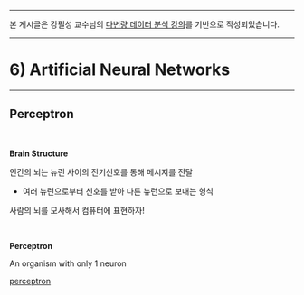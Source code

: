 
---

본 게시글은 강필성 교수님의 [다변량 데이터 분석 강의](https://www.youtube.com/watch?v=o9uEVxzFeR0&list=PLetSlH8YjIfWKLpMp-r6enJvnk6L93wz2&index=1)를 기반으로 작성되었습니다.

---

# 6) Artificial Neural Networks
---

## Perceptron

<br/>

**Brain Structure**

인간의 뇌는 뉴런 사이의 전기신호를 통해 메시지를 전달

* 여러 뉴런으로부터 신호를 받아 다른 뉴런으로 보내는 형식

사람의 뇌를 모사해서 컴퓨터에 표현하자!

<br/>

**Perceptron**

An organism with only 1 neuron

[perceptron]('image_folder/6_1.png')



